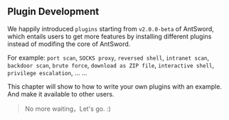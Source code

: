 Plugin Development
---

We happily introduced `plugins` starting from `v2.0.0-beta` of AntSword, which entails users to get more features by installing different plugins instead of modifing the core of AntSword.


For example:
`port scan`, `SOCKS proxy`, `reversed shell`, `intranet scan`, `backdoor scan`, `brute force`, `download as ZIP file`, `interactive shell`, `privilege escalation`, ... ...


This chapter will show to how to write your own plugins with an example. And make it available to other users.

> No more waiting，Let's go. :)
